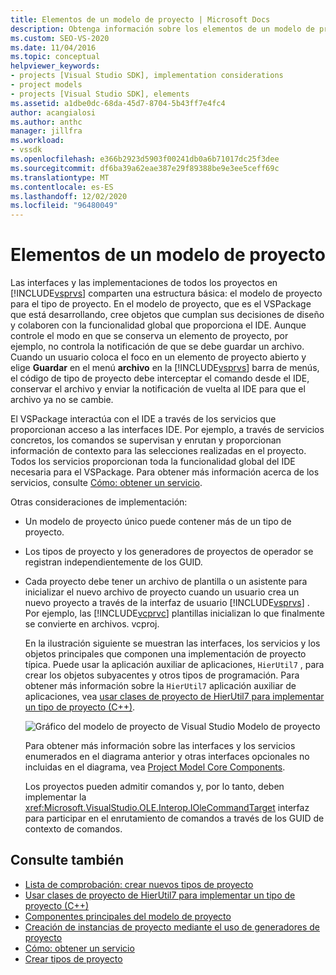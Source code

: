 ```yaml
---
title: Elementos de un modelo de proyecto | Microsoft Docs
description: Obtenga información sobre los elementos de un modelo de proyecto y cómo las interfaces y las implementaciones de todos los proyectos de Visual Studio comparten una estructura básica.
ms.custom: SEO-VS-2020
ms.date: 11/04/2016
ms.topic: conceptual
helpviewer_keywords:
- projects [Visual Studio SDK], implementation considerations
- project models
- projects [Visual Studio SDK], elements
ms.assetid: a1dbe0dc-68da-45d7-8704-5b43ff7e4fc4
author: acangialosi
ms.author: anthc
manager: jillfra
ms.workload:
- vssdk
ms.openlocfilehash: e366b2923d5903f00241db0a6b71017dc25f3dee
ms.sourcegitcommit: df6ba39a62eae387e29f89388be9e3ee5ceff69c
ms.translationtype: MT
ms.contentlocale: es-ES
ms.lasthandoff: 12/02/2020
ms.locfileid: "96480049"
---
```

# <a name="elements-of-a-project-model"></a>Elementos de un modelo de proyecto
Las interfaces y las implementaciones de todos los proyectos en [!INCLUDE[vsprvs](../../code-quality/includes/vsprvs_md.md)] comparten una estructura básica: el modelo de proyecto para el tipo de proyecto. En el modelo de proyecto, que es el VSPackage que está desarrollando, cree objetos que cumplan sus decisiones de diseño y colaboren con la funcionalidad global que proporciona el IDE. Aunque controle el modo en que se conserva un elemento de proyecto, por ejemplo, no controla la notificación de que se debe guardar un archivo. Cuando un usuario coloca el foco en un elemento de proyecto abierto y elige **Guardar** en el menú **archivo** en la [!INCLUDE[vsprvs](../../code-quality/includes/vsprvs_md.md)] barra de menús, el código de tipo de proyecto debe interceptar el comando desde el IDE, conservar el archivo y enviar la notificación de vuelta al IDE para que el archivo ya no se cambie.

 El VSPackage interactúa con el IDE a través de los servicios que proporcionan acceso a las interfaces IDE. Por ejemplo, a través de servicios concretos, los comandos se supervisan y enrutan y proporcionan información de contexto para las selecciones realizadas en el proyecto. Todos los servicios proporcionan toda la funcionalidad global del IDE necesaria para el VSPackage. Para obtener más información acerca de los servicios, consulte [Cómo: obtener un servicio](../../extensibility/how-to-get-a-service.md).

 Otras consideraciones de implementación:

- Un modelo de proyecto único puede contener más de un tipo de proyecto.

- Los tipos de proyecto y los generadores de proyectos de operador se registran independientemente de los GUID.

- Cada proyecto debe tener un archivo de plantilla o un asistente para inicializar el nuevo archivo de proyecto cuando un usuario crea un nuevo proyecto a través de la interfaz de usuario [!INCLUDE[vsprvs](../../code-quality/includes/vsprvs_md.md)] . Por ejemplo, las [!INCLUDE[vcprvc](../../code-quality/includes/vcprvc_md.md)] plantillas inicializan lo que finalmente se convierte en archivos. vcproj.

  En la ilustración siguiente se muestran las interfaces, los servicios y los objetos principales que componen una implementación de proyecto típica. Puede usar la aplicación auxiliar de aplicaciones, `HierUtil7` , para crear los objetos subyacentes y otros tipos de programación. Para obtener más información sobre la `HierUtil7` aplicación auxiliar de aplicaciones, vea [usar clases de proyecto de HierUtil7 para implementar un tipo de proyecto (C++)](/previous-versions/bb166212(v=vs.100)).

  ![Gráfico del modelo de proyecto de Visual Studio](../../extensibility/internals/media/vsprojectmodel.gif "vsProjectModel") Modelo de proyecto

  Para obtener más información sobre las interfaces y los servicios enumerados en el diagrama anterior y otras interfaces opcionales no incluidas en el diagrama, vea [Project Model Core Components](../../extensibility/internals/project-model-core-components.md).

  Los proyectos pueden admitir comandos y, por lo tanto, deben implementar la <xref:Microsoft.VisualStudio.OLE.Interop.IOleCommandTarget> interfaz para participar en el enrutamiento de comandos a través de los GUID de contexto de comandos.

## <a name="see-also"></a>Consulte también
- [Lista de comprobación: crear nuevos tipos de proyecto](../../extensibility/internals/checklist-creating-new-project-types.md)
- [Usar clases de proyecto de HierUtil7 para implementar un tipo de proyecto (C++)](/previous-versions/bb166212(v=vs.100))
- [Componentes principales del modelo de proyecto](../../extensibility/internals/project-model-core-components.md)
- [Creación de instancias de proyecto mediante el uso de generadores de proyecto](../../extensibility/internals/creating-project-instances-by-using-project-factories.md)
- [Cómo: obtener un servicio](../../extensibility/how-to-get-a-service.md)
- [Crear tipos de proyecto](../../extensibility/internals/creating-project-types.md)